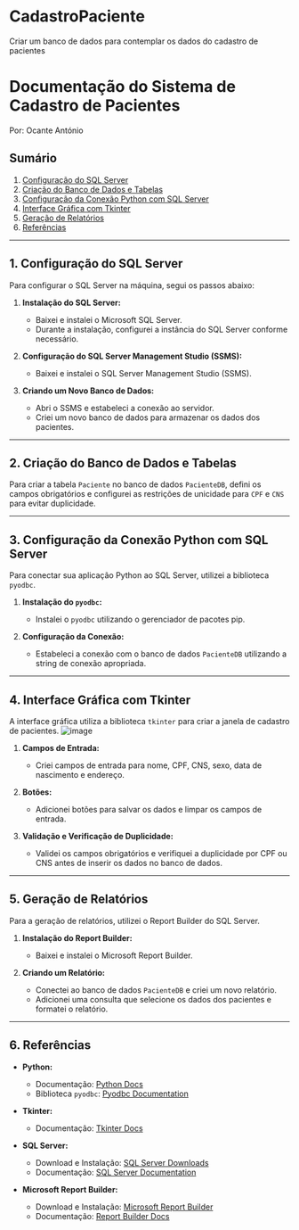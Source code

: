 # CadastroPaciente
 Criar um banco de dados para contemplar os dados do cadastro de pacientes

 # Documentação do Sistema de Cadastro de Pacientes

Por: Ocante António

## Sumário

1. [Configuração do SQL Server](#configuracao-sql-server)
2. [Criação do Banco de Dados e Tabelas](#criacao-banco-tabelas)
3. [Configuração da Conexão Python com SQL Server](#configuracao-conexao-python)
4. [Interface Gráfica com Tkinter](#interface-grafica-tkinter)
5. [Geração de Relatórios](#geracao-relatorios)
6. [Referências](#referencias)

---

## 1. Configuração do SQL Server <a name="configuracao-sql-server"></a>

Para configurar o SQL Server na máquina, segui os passos abaixo:

1. **Instalação do SQL Server:**
   - Baixei e instalei o Microsoft SQL Server.
   - Durante a instalação, configurei a instância do SQL Server conforme necessário.

2. **Configuração do SQL Server Management Studio (SSMS):**
   - Baixei e instalei o SQL Server Management Studio (SSMS).

3. **Criando um Novo Banco de Dados:**
   - Abri o SSMS e estabeleci a conexão ao servidor.
   - Criei um novo banco de dados para armazenar os dados dos pacientes.

---

## 2. Criação do Banco de Dados e Tabelas <a name="criacao-banco-tabelas"></a>

Para criar a tabela `Paciente` no banco de dados `PacienteDB`, defini os campos obrigatórios e configurei as restrições de unicidade para `CPF` e `CNS` para evitar duplicidade.

---

## 3. Configuração da Conexão Python com SQL Server <a name="configuracao-conexao-python"></a>

Para conectar sua aplicação Python ao SQL Server, utilizei a biblioteca `pyodbc`.

1. **Instalação do `pyodbc`:**
   - Instalei o `pyodbc` utilizando o gerenciador de pacotes pip.

2. **Configuração da Conexão:**
   - Estabeleci a conexão com o banco de dados `PacienteDB` utilizando a string de conexão apropriada.

---

## 4. Interface Gráfica com Tkinter <a name="interface-grafica-tkinter"></a>

A interface gráfica utiliza a biblioteca `tkinter` para criar a janela de cadastro de pacientes.
![image](https://github.com/Ocante/CadastroPaciente/assets/63821194/fc65546f-233d-479a-b0b7-2ba4f967af7b)


1. **Campos de Entrada:**
   - Criei campos de entrada para nome, CPF, CNS, sexo, data de nascimento e endereço.

2. **Botões:**
   - Adicionei botões para salvar os dados e limpar os campos de entrada.

3. **Validação e Verificação de Duplicidade:**
   - Validei os campos obrigatórios e verifiquei a duplicidade por CPF ou CNS antes de inserir os dados no banco de dados.

---

## 5. Geração de Relatórios <a name="geracao-relatorios"></a>

Para a geração de relatórios, utilizei o Report Builder do SQL Server.

1. **Instalação do Report Builder:**
   - Baixei e instalei o Microsoft Report Builder.

2. **Criando um Relatório:**
   - Conectei ao banco de dados `PacienteDB` e criei um novo relatório.
   - Adicionei uma consulta que selecione os dados dos pacientes e formatei o relatório.

---

## 6. Referências <a name="referencias"></a>

- **Python:**
  - Documentação: [Python Docs](https://docs.python.org/3/)
  - Biblioteca `pyodbc`: [Pyodbc Documentation](https://github.com/mkleehammer/pyodbc)

- **Tkinter:**
  - Documentação: [Tkinter Docs](https://docs.python.org/3/library/tkinter.html)

- **SQL Server:**
  - Download e Instalação: [SQL Server Downloads](https://www.microsoft.com/en-us/sql-server/sql-server-downloads)
  - Documentação: [SQL Server Documentation](https://docs.microsoft.com/en-us/sql/sql-server/?view=sql-server-ver15)

- **Microsoft Report Builder:**
  - Download e Instalação: [Microsoft Report Builder](https://www.microsoft.com/en-us/download/details.aspx?id=53613)
  - Documentação: [Report Builder Docs](https://docs.microsoft.com/en-us/sql/reporting-services/report-builder/report-builder-in-sql-server-reporting-services)

